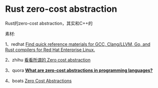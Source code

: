 # Rust zero-cost abstraction

Rust的zero-cost abstraction，其实和C++的

素材: 

1、redhat [Find quick reference materials for GCC, Clang/LLVM, Go, and Rust compilers for Red Hat Enterprise Linux.](https://developers.redhat.com/products/gcc-clang-llvm-go-rust/overview)

2、zhihu [看看所谓的 Zero cost abstraction](https://zhuanlan.zhihu.com/p/24975048)

3、quora [**What are zero-cost abstractions in programming languages?**](https://www.quora.com/What-are-zero-cost-abstractions-in-programming-languages)

4、boats [Zero Cost Abstractions](https://boats.gitlab.io/blog/post/zero-cost-abstractions/)